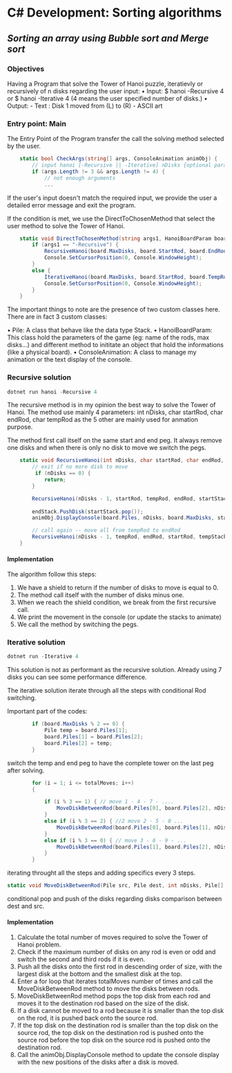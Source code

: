 # C# Development: Sorting algorithms
## _Sorting an array using Bubble sort and Merge sort_

### Objectives 
Having a Program that solve the Tower of Hanoi puzzle, iteratievly or recursively of n disks regarding the user input:
• Input: $ hanoi -Recursive 4 or $ hanoi -Iterative 4 (4 means the user specified number of disks.)
• Output: - Text : Disk 1 moved from (L) to (R)
          - ASCII art

### Entry point: Main
The Entry Point of the Program transfer the call the solving method selected by the user.

```csharp
    static bool CheckArgs(string[] args, ConsoleAnimation animObj) {
        // input hanoi [-Recursive || -Iterative] nDisks {optional param: -animation} lenght 3 or 4
        if (args.Length != 3 && args.Length != 4) {
            // not enough arguments
            ...
```
If the user's input doesn't match the required input, we provide the user a detailed error message and exit the program.

If the condition is met, we use the DirectToChosenMethod that select the user method to solve the Tower of Hanoi.
```csharp
    static void DirectToChosenMethod(string args1, HanoiBoardParam board, ConsoleAnimation animObj) {
        if (args1 == "-Recursive") {
            RecursiveHanoi(board.MaxDisks, board.StartRod, board.EndRod, board.TempRod, board.Piles[0], board.Piles[2], board.Piles[1], board, animObj);
            Console.SetCursorPosition(0, Console.WindowHeight);
        }
        else {
            IterativeHanoi(board.MaxDisks, board.StartRod, board.TempRod, board.EndRod, board, animObj);
            Console.SetCursorPosition(0, Console.WindowHeight);
        }
    }
```

The important things to note are the presence of two custom classes here. There are in fact 3 custom classes:

• Pile: A class that behave like the data type Stack.
• HanoiBoardParam: This class hold the parameters of the game (eg: name of the rods, max disks...) and different method to inititate an object that hold the informations (like a physical board).
• ConsoleAnimation: A class to manage my animation or the text display of the console. 

### Recursive solution

```csharp
dotnet run hanoi -Recursive 4
```

The recursive method is in my opinion the best way to solve the Tower of Hanoi. The method use mainly 4 parameters: int nDisks, char startRod, char endRod, char tempRod as the 5 other are mainly used for anmation purpose.

The method first call itself on the same start and end peg. It always remove one disks and when there is only no disk to move we switch the pegs.

```csharp
    static void RecursiveHanoi(int nDisks, char startRod, char endRod, char tempRod, Pile startStack, Pile endStack, Pile tempStack, HanoiBoardParam board, ConsoleAnimation animObj) {
        // exit if no more disk to move
         if (nDisks == 0) {
            return;
        }

        RecursiveHanoi(nDisks - 1, startRod, tempRod, endRod, startStack, tempStack, endStack, board, animObj);
        
        endStack.PushDisk(startStack.pop());
        animObj.DisplayConsole(board.Piles, nDisks, board.MaxDisks, startRod, endRod, board.DiskChara);

        // call again -- move all from tempRod to endRod
        RecursiveHanoi(nDisks - 1, tempRod, endRod, startRod, tempStack, endStack, startStack, board, animObj);
    }
```

#### Implementation
The algorithm follow this steps:

1. We have a shield to return if the number of disks to move is equal to 0.
2. The method call itself with the number of disks minus one.
3. When we reach the shield condition, we break from the first recursive call.
4. We print the movement in the console (or update the stacks to animate)
5. We call the method by switching the pegs.


### Iterative solution
```csharp
dotnet run -Iterative 4
```
This solution is not as performant as the recursive solution. Already using 7 disks you can see some performance difference.

The iterative solution iterate through all the steps with conditional Rod switching.

Important part of the codes:

```csharp
        if (board.MaxDisks % 2 == 0) {
            Pile temp = board.Piles[1];
            board.Piles[1] = board.Piles[2];
            board.Piles[2] = temp;
        }
```
switch the temp and end peg to have the complete tower on the last peg after solving.

```csharp
        for (i = 1; i <= totalMoves; i++)
        {

            if (i % 3 == 1) { // move 1 - 4 - 7 - ....
                MoveDiskBetweenRod(board.Piles[0], board.Piles[2], nDisks, board.Piles, board, animObj);
            }
            else if (i % 3 == 2) { //2 move 2 - 5 - 8 ...
                MoveDiskBetweenRod(board.Piles[0], board.Piles[1], nDisks, board.Piles, board, animObj);
            }
            else if (i % 3 == 0) { // move 3 - 6 - 9 - ...
                MoveDiskBetweenRod(board.Piles[1], board.Piles[2], nDisks, board.Piles, board, animObj);
            }
        }
```
iterating throught all the steps and adding specifics every 3 steps.

```csharp
static void MoveDiskBetweenRod(Pile src, Pile dest, int nDisks, Pile[] stacks, HanoiBoardParam board, ConsoleAnimation animObj) {
```
conditional pop and push of the disks regarding disks comparison between dest and src.

#### Implementation

1. Calculate the total number of moves required to solve the Tower of Hanoi problem.
2. Check if the maximum number of disks on any rod is even or odd and switch the second and third rods if it is even.
3. Push all the disks onto the first rod in descending order of size, with the largest disk at the bottom and the smallest disk at the top.
4. Enter a for loop that iterates totalMoves number of times and call the MoveDiskBetweenRod method to move the disks between rods.
5. MoveDiskBetweenRod method pops the top disk from each rod and moves it to the destination rod based on the size of the disk.
6. If a disk cannot be moved to a rod because it is smaller than the top disk on the rod, it is pushed back onto the source rod.
7. If the top disk on the destination rod is smaller than the top disk on the source rod, the top disk on the destination rod is pushed onto the source rod before the top disk on the source rod is pushed onto the destination rod.
8. Call the animObj.DisplayConsole method to update the console display with the new positions of the disks after a disk is moved.
